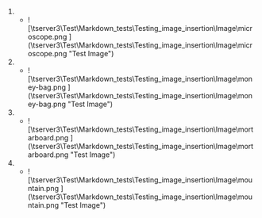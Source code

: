1. - ![\\tserver3\Test\Markdown_tests\Testing_image_insertion\Image\microscope.png ] (\\tserver3\Test\Markdown_tests\Testing_image_insertion\Image\microscope.png "Test Image")
1. - ![\\tserver3\Test\Markdown_tests\Testing_image_insertion\Image\money-bag.png  ] (\\tserver3\Test\Markdown_tests\Testing_image_insertion\Image\money-bag.png  "Test Image")
1. - ![\\tserver3\Test\Markdown_tests\Testing_image_insertion\Image\mortarboard.png ] (\\tserver3\Test\Markdown_tests\Testing_image_insertion\Image\mortarboard.png "Test Image")
1. - ![\\tserver3\Test\Markdown_tests\Testing_image_insertion\Image\mountain.png ] (\\tserver3\Test\Markdown_tests\Testing_image_insertion\Image\mountain.png "Test Image")